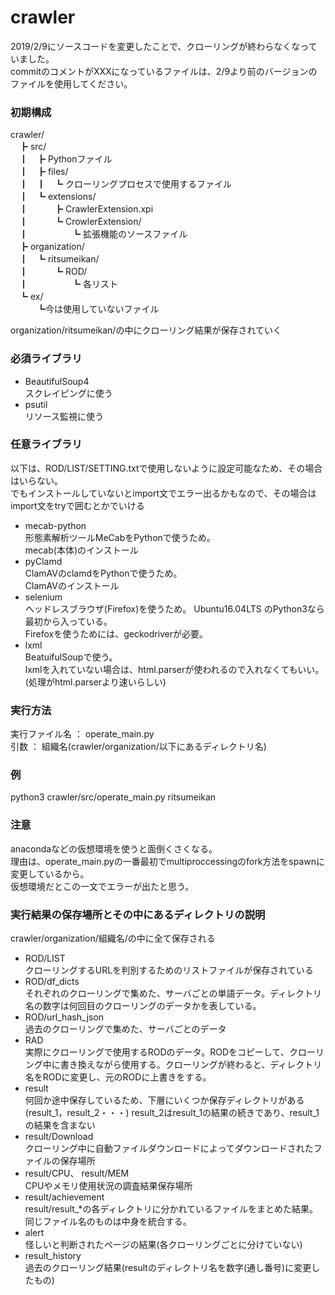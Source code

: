 # crawler

2019/2/9にソースコードを変更したことで、クローリングが終わらなくなっていました。  
commitのコメントがXXXになっているファイルは、2/9より前のバージョンのファイルを使用してください。  

### 初期構成
crawler/  
　┣ src/  
　┃　┣ Pythonファイル  
　┃　┣ files/  
　┃　┃　┗ クローリングプロセスで使用するファイル  
　┃　┗ extensions/  
　┃　　　┣ CrawlerExtension.xpi  
　┃　　　┗ CrowlerExtension/  
　┃　　　　　┗ 拡張機能のソースファイル  
　┣ organization/  
　┃　┗ ritsumeikan/  
　┃　　　┗ ROD/  
　┃　　　　　┗ 各リスト  
　┗ ex/  
　　　┗今は使用していないファイル  
    
organization/ritsumeikan/の中にクローリング結果が保存されていく
      
### 必須ライブラリ
* BeautifulSoup4  
 スクレイピングに使う  
* psutil  
 リソース監視に使う  

### 任意ライブラリ
以下は、ROD/LIST/SETTING.txtで使用しないように設定可能なため、その場合はいらない。  
でもインストールしていないとimport文でエラー出るかもなので、その場合はimport文をtryで囲むとかでいける  
* mecab-python  
 形態素解析ツールMeCabをPythonで使うため。  
 mecab(本体)のインストール
* pyClamd  
 ClamAVのclamdをPythonで使うため。  
 ClamAVのインストール 
* selenium  
 ヘッドレスブラウザ(Firefox)を使うため。 
 Ubuntu16.04LTS のPython3なら最初から入っている。  
 Firefoxを使うためには、geckodriverが必要。
* lxml  
 BeatuifulSoupで使う。  
 lxmlを入れていない場合は、html.parserが使われるので入れなくてもいい。(処理がhtml.parserより速いらしい)  

### 実行方法  
実行ファイル名 ： operate_main.py  
引数 ： 組織名(crawler/organization/以下にあるディレクトリ名)  
### 例  
python3 crawler/src/operate_main.py  ritsumeikan  

### 注意
anacondaなどの仮想環境を使うと面倒くさくなる。  
理由は、operate_main.pyの一番最初でmultiproccessingのfork方法をspawnに変更しているから。  
仮想環境だとこの一文でエラーが出たと思う。  

### 実行結果の保存場所とその中にあるディレクトリの説明  
crawler/organization/組織名/の中に全て保存される  
* ROD/LIST  
  クローリングするURLを判別するためのリストファイルが保存されている
* ROD/df_dicts  
  それぞれのクローリングで集めた、サーバごとの単語データ。ディレクトリ名の数字は何回目のクローリングのデータかを表している。
* ROD/url_hash_json  
  過去のクローリングで集めた、サーバごとのデータ
* RAD  
  実際にクローリングで使用するRODのデータ。RODをコピーして、クローリング中に書き換えながら使用する。クローリングが終わると、ディレクトリ名をRODに変更し、元のRODに上書きをする。
* result  
  何回か途中保存しているため、下層にいくつか保存ディレクトリがある(result_1，result_2・・・) 
  result_2はresult_1の結果の続きであり、result_1の結果を含まない 
* result/Download  
  クローリング中に自動ファイルダウンロードによってダウンロードされたファイルの保存場所
* result/CPU、 result/MEM  
  CPUやメモリ使用状況の調査結果保存場所
* result/achievement  
  result/result_*の各ディレクトリに分かれているファイルをまとめた結果。  
  同じファイル名のものは中身を統合する。
* alert  
  怪しいと判断されたページの結果(各クローリングごとに分けていない)
* result_history  
  過去のクローリング結果(resultのディレクトリ名を数字(通し番号)に変更したもの)
 